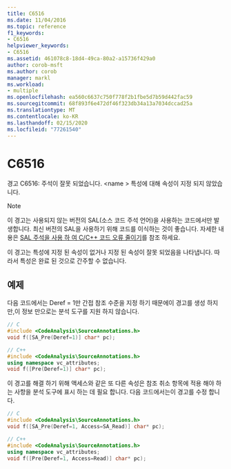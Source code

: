 ```yaml
---
title: C6516
ms.date: 11/04/2016
ms.topic: reference
f1_keywords:
- C6516
helpviewer_keywords:
- C6516
ms.assetid: 461078c8-18d4-49ca-80a2-a15736f429a0
author: corob-msft
ms.author: corob
manager: markl
ms.workload:
- multiple
ms.openlocfilehash: ea560c6637c750f778f2b1fbe5d7b59d442fac59
ms.sourcegitcommit: 68f893f6e472df46f323db34a13a7034dccad25a
ms.translationtype: MT
ms.contentlocale: ko-KR
ms.lasthandoff: 02/15/2020
ms.locfileid: "77261540"
---
```

# <a name="c6516"></a>C6516
경고 C6516: 주석이 잘못 되었습니다. \<name > 특성에 대해 속성이 지정 되지 않았습니다.

> [!NOTE]
> 이 경고는 사용되지 않는 버전의 SAL(소스 코드 주석 언어)을 사용하는 코드에서만 발생합니다. 최신 버전의 SAL을 사용하기 위해 코드를 이식하는 것이 좋습니다. 자세한 내용은 [SAL 주석을 사용 하 여 C/C++ 코드 오류 줄이기](../code-quality/using-sal-annotations-to-reduce-c-cpp-code-defects.md)를 참조 하세요.

 이 경고는 특성에 지정 된 속성이 없거나 지정 된 속성이 잘못 되었음을 나타냅니다. 따라서 특성은 완료 된 것으로 간주할 수 없습니다.

## <a name="example"></a>예제
 다음 코드에서는 Deref = 1만 간접 참조 수준을 지정 하기 때문에이 경고를 생성 하지만,이 정보 만으로는 분석 도구를 지원 하지 않습니다.

```cpp
// C
#include <CodeAnalysis\SourceAnnotations.h>
void f([SA_Pre(Deref=1)] char* pc);

// C++
#include <CodeAnalysis\SourceAnnotations.h>
using namespace vc_attributes;
void f([Pre(Deref=1)] char* pc);
```

 이 경고를 해결 하기 위해 액세스와 같은 또 다른 속성은 참조 취소 항목에 적용 해야 하는 사항을 분석 도구에 표시 하는 데 필요 합니다. 다음 코드에서는이 경고를 수정 합니다.

```cpp
// C
#include <CodeAnalysis\SourceAnnotations.h>
void f([SA_Pre(Deref=1, Access=SA_Read)] char* pc);

// C++
#include <CodeAnalysis\SourceAnnotations.h>
using namespace vc_attributes;
void f([Pre(Deref=1, Access=Read)] char* pc);
```

